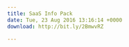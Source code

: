 ```yaml
---
title: SaaS Info Pack
date: Tue, 23 Aug 2016 13:16:14 +0000
download: http://bit.ly/2BmwvRZ

---
```

